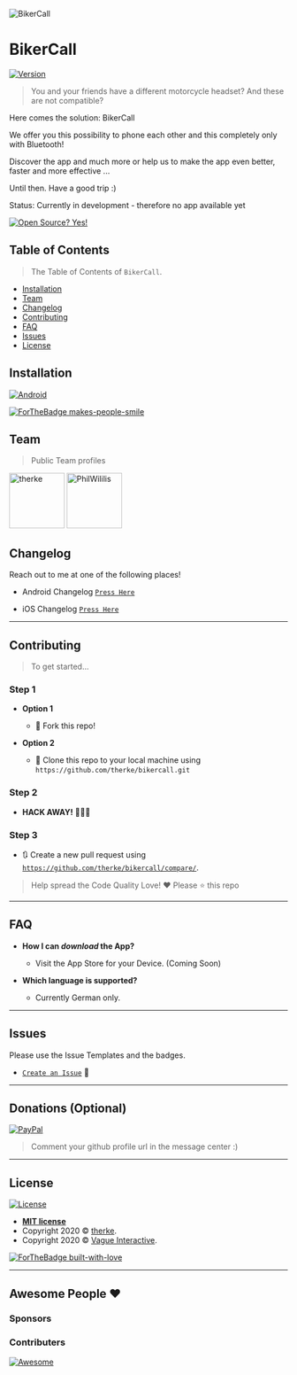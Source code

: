 
![BikerCall](https://github.com/therke/bikercall/blob/master/Pictures/bk.png?raw=true)

# BikerCall 
[![Version](https://badge.fury.io/gh/tterb%2FHyde.svg)](https://github.com/therke/bikercall)


> You and your friends have a different motorcycle headset? And these are not compatible?

Here comes the solution: BikerCall

We offer you this possibility to phone each other and this completely only with Bluetooth! 

Discover the app and much more or help us to make the app even better, faster and more effective ...

Until then. Have a good trip :)  

Status: Currently in development - therefore no app available yet

[![Open Source? Yes!](https://badgen.net/badge/Open%20Source%20%3F/Yes%21/blue?icon=github)](https://github.com/therke/bikercall)

## Table of Contents

> The Table of Contents of `BikerCall`.

- [Installation](#installation)
- [Team](#team)
- [Changelog](#changelog)
- [Contributing](#contributing)
- [FAQ](#faq)
- [Issues](#issues)
- [License](#license)



## Installation

[![Android](https://www.pngkey.com/png/detail/4-46030_digital-coming-soon-coming-soon-png-hd.png)](https://github.com/therke/bikercall)


[![ForTheBadge makes-people-smile](http://ForTheBadge.com/images/badges/makes-people-smile.svg)](https://github.com/therke/bikercall)

## Team

> Public Team profiles


<a href="https://github.com/therke"><img src="https://avatars0.githubusercontent.com/u/67833362?s=460&u=78af703692cfbc9f25a578eaeea411367dd328de&v=4" title="therke" width="100" height="100"></a>
<a href="https://github.com/PhilWililis"><img src="https://avatars2.githubusercontent.com/u/61602474?s=460&u=5241b6ba44a5b3a43820c609876479fed3eac4d9&v=4" title="PhilWililis" width="100" height="100"></a>




## Changelog

Reach out to me at one of the following places!

- Android Changelog <a href="https://github.com/therke/bikercall/blob/master/Android/changelog.txt" target="_blank">`Press Here`</a>

- iOS Changelog <a href="https://github.com/therke/bikercall/blob/master/iOS/changelog.txt" target="_blank">`Press Here`</a>

---

## Contributing

> To get started...

### Step 1

- **Option 1**
    - 🍴 Fork this repo!

- **Option 2**
    - 👯 Clone this repo to your local machine using `https://github.com/therke/bikercall.git`

### Step 2

- **HACK AWAY!** 🔨🔨🔨

### Step 3

- 🔃 Create a new pull request using <a href="https://github.com/therke/bikercall/compare/" target="_blank">`https://github.com/therke/bikercall/compare/`</a>.


> Help spread the Code Quality Love! ❤️
> Please ⭐ this repo

---

## FAQ

- **How I can *download* the App?**
    - Visit the App Store for your Device.
    (Coming Soon)

- **Which language is supported?**
    - Currently German only.
    



---

## Issues

Please use the Issue Templates and the badges.
- <a href="https://github.com/therke/bikercall/issues" target="_blank">`Create an Issue`</a> 🐛

---

## Donations (Optional)

[![PayPal](https://img.shields.io/badge/paypal-donate-yellow.svg)](https://www.paypal.me/mrxit)

> Comment your github profile url in the message center :) 
 
---

## License

[![License](http://img.shields.io/:license-mit-blue.svg?style=flat-square)](http://badges.mit-license.org)

- **[MIT license](http://opensource.org/licenses/mit-license.php)**
- Copyright 2020 © <a href="https://github.com/therke" target="_blank">therke</a>.
- Copyright 2020 © <a href="https://vagueinteractive.com" target="_blank">Vague Interactive</a>.

[![ForTheBadge built-with-love](http://ForTheBadge.com/images/badges/built-with-love.svg)](https://github.com/therke/bikercall)

---

## Awesome People ❤️

### Sponsors


### Contributers



[![Awesome](https://cdn.rawgit.com/sindresorhus/awesome/d7305f38d29fed78fa85652e3a63e154dd8e8829/media/badge.svg)](https://github.com/therke/bikercall)


